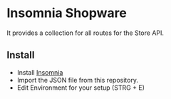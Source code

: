 # Insomnia Shopware

It provides a collection for all routes for the Store API.

## Install

* Install [Insomnia](https://insomnia.rest/)
* Import the JSON file from this repository.
* Edit Environment for your setup (STRG + E)


